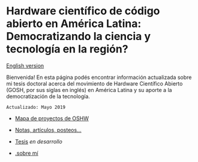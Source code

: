 # Hardware científico de código abierto en América Latina: Democratizando la ciencia y tecnología en la región?


[English version](../README.md)


Bienvenida! En esta página podés encontrar información actualizada sobre mi tesis doctoral acerca del movimiento de Hardware Científico Abierto (GOSH, por sus siglas en inglés) en América Latina y su aporte a la democratización de la tecnología. 

```
Actualizado: Mayo 2019
```

- [Mapa de proyectos de OSHW](https://github.com/thessaly/goshmap)

- [Notas, artículos, posteos...](publicaciones)

- [Tesis](tesis.md) _en desarrollo_

- [.sobre mí](../me/yo.md)
